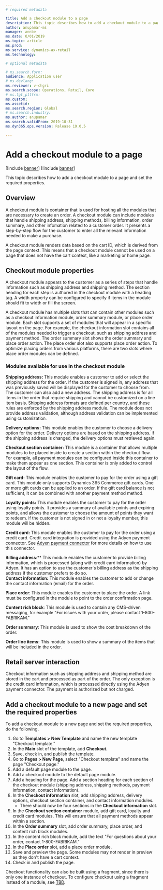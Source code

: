 ```yaml
---
# required metadata

title: Add a checkout module to a page
description: This topic describes how to add a checkout module to a page and set the required properties.
author: anupamar-ms
manager: annbe
ms.date: 0/01/2019
ms.topic: article
ms.prod: 
ms.service: dynamics-ax-retail
ms.technology: 

# optional metadata

# ms.search.form: 
audience: Application user
# ms.devlang: 
ms.reviewer: v-chgri
ms.search.scope: Operations, Retail, Core
# ms.tgt_pltfrm: 
ms.custom: 
ms.assetid: 
ms.search.region: Global
# ms.search.industry: 
ms.author: anupamar
ms.search.validFrom: 2019-10-31
ms.dyn365.ops.version: Release 10.0.5

---
```


# Add a checkout module to a page 

[!include [banner](../includes/preview-banner.md)]
[!include [banner](../includes/banner.md)]

This topic describes how to add a checkout module to a page and set the required properties.

## Overview

A checkout module is container that is used for hosting all the modules that are necessary to create an order. A checkout module can include modules that handle shipping address, shipping methods, billing information, order summary, and other infomation related to a customer order. It presents a step-by-step flow for the customer to enter all the relevant information needed to make a purchase.  

A checkout module renders data based on the cart ID, which is derived from the page context. This means that a checkout module cannot be used on a page that does not have the cart context, like a marketing or home page. 

## Checkout module properties

A checkout module appears to the customer as a series of steps that handle information such as shipping address and shipping method. The section heading for each step is authored in the checkout module with a heading tag. A width property can be configured to specify if items in the module should fit to width or fill the screen.  

A checkout module has multiple slots that can contain other modules such as a checkout information module, order summary module, or place order module. Each slot supports a set of modules that will appear in a specific layout on the page. For example, the checkout information slot contains all of the modules needed to trigger a checkout, such as shipping address and payment method. The order summary slot shows the order summary and place order action. The place order slot also supports place order action. To optimize placing orders from various platforms, there are two slots where place order modules can be defined.  

### Modules available for use in the checkout module 

**Shipping address:** This module enables a customer to add or select the shipping address for the order. If the customer is signed in, any address that was previously saved will be displayed for the customer to choose from. The customer can also add a new address. The shipping address is for all items in the order that require shipping and cannot be customized on a line item basis. Shipping address formats are defined per country, and these rules are enforced by the shipping address module. The module does not provide address validation, although address validation can be implemented using customization. 

**Delivery options:** This module enables the customer to choose a delivery option for the order. Delivery options are based on the shipping address. If the shipping address is changed, the delivery options must retrieved again.  

**Checkout section container:** This module is a container that allows multiple modules to be placed inside to create a section within the checkout flow.  For example, all payment modules can be configured inside this container to make them appear as one section. This container is only added to control the layout of the flow. 

**Gift card:** This module enables the customer to pay for the order using a gift card. This module only supports Dynamics 365 Commerce gift cards. One or more gift cards can be applied to an order. If the gift card balance is not sufficient, it can be combined with another payment method method.  

**Loyalty points:** This module enables the customer to pay for the order using loyalty points. It provides a summary of available points and expiring points, and allows the customer to choose the amount of points they want to redeem. If the customer is not signed in or not a loyalty member, this module will be hidden. 

**Credit card:** This module enables the customer to pay for the order using a credit card. Credit card integration is provided using the Adyen payment connector. See [Adyen payment connector](https://) for more details on how to use this connector. 

**Billing address**:** This module enables the customer to provide billing information, which is processed (along with credit card information) by Adyen. It has an option to use the customer's billing address as the shipping address if the customer prefers to do so.  
**Contact information:** This module enables the customer to add or change the contact information (email) for the order. 

**Place order**: This module enables the customer to place the order. A link must be configured in the module to point to the order confirmation page.  

**Content rich block**: This module is used to contain any CMS-driven messaging, for example "For issues with your order, please contact 1-800-FABRIKAM." 

**Order summary**: This module is used to show the cost breakdown of the order. 

**Order line items:** This module is used to show a summary of the items that will be included in the order.

## Retail server interaction 

Checkout information such as shipping address and shipping method are stored in the cart and processed as part of the order. The only exception is the credit card information, which is processed directly using the Adyen payment connector. The payment is authorized but not charged. 

## Add a checkout module to a new page and set the required properties  

To add a checkout module to a new page and set the required properties, do the following.

1. Go to **Templates > New Template** and name the new template "Checkout template."
1. In the **Main** slot of the template, add **Checkout**.
1. Save, check in, and publish the template.
1. Go to **Pages > New Page**, select "Checkout template" and name the page "Checkout page."
1. Add a default page module to the page.
1. Add a checkout module to the default page module.
1. Add a heading for the page. Add a section heading for each section of the checkout module (shipping address, shipping methods, payment information, contact information).
1. In the **Checkout information** slot, add shipping address, delivery options, checkout section container, and contact information modules.
    - There should now be four sections in the **Checkout information** slot.
1. In the **Checkout section container** module, add gift card, loyalty and credit card modules. This will ensure that all payment methods appear within a section. 
1. In the **Order summary** slot, add order summary, place order, and content rich block modules. 
1. In the content rich block module, add the text "For questions about your order, contact 1-800-FABRIKAM."
1. In the **Place order** slot, add a place order module.
1. Save and preview the page. Some modules may not render in preview as they don't have a cart context.
1. Check in and publish the page.
    

Checkout functionality can also be built using a fragment, since there is only one instance of checkout. To configure checkout using a fragment instead of a module, see [TBD](https://). 
